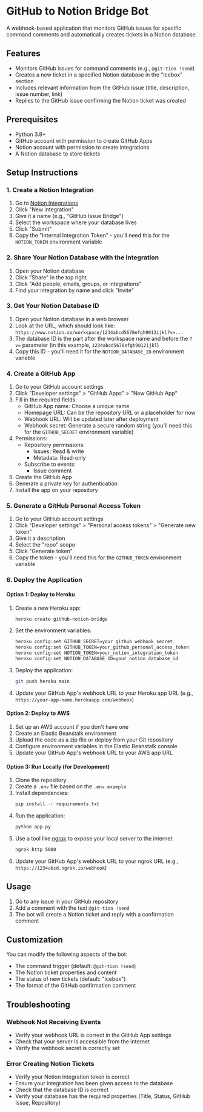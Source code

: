 # GitHub to Notion Bridge Bot

A webhook-based application that monitors GitHub issues for specific command comments and automatically creates tickets in a Notion database.

## Features

- Monitors GitHub issues for command comments (e.g., `@git-tion !send`)
- Creates a new ticket in a specified Notion database in the "Icebox" section
- Includes relevant information from the GitHub issue (title, description, issue number, link)
- Replies to the GitHub issue confirming the Notion ticket was created

## Prerequisites

- Python 3.8+
- GitHub account with permission to create GitHub Apps
- Notion account with permission to create integrations
- A Notion database to store tickets

## Setup Instructions

### 1. Create a Notion Integration

1. Go to [Notion Integrations](https://www.notion.so/my-integrations)
2. Click "New integration"
3. Give it a name (e.g., "GitHub Issue Bridge")
4. Select the workspace where your database lives
5. Click "Submit"
6. Copy the "Internal Integration Token" - you'll need this for the `NOTION_TOKEN` environment variable

### 2. Share Your Notion Database with the Integration

1. Open your Notion database
2. Click "Share" in the top right
3. Click "Add people, emails, groups, or integrations"
4. Find your integration by name and click "Invite"

### 3. Get Your Notion Database ID

1. Open your Notion database in a web browser
2. Look at the URL, which should look like: `https://www.notion.so/workspace/1234abcd5678efgh9012ijkl?v=...`
3. The database ID is the part after the workspace name and before the `?v=` parameter (in this example, `1234abcd5678efgh9012ijkl`)
4. Copy this ID - you'll need it for the `NOTION_DATABASE_ID` environment variable

### 4. Create a GitHub App

1. Go to your GitHub account settings
2. Click "Developer settings" > "GitHub Apps" > "New GitHub App"
3. Fill in the required fields:
   - GitHub App name: Choose a unique name
   - Homepage URL: Can be the repository URL or a placeholder for now
   - Webhook URL: Will be updated later after deployment
   - Webhook secret: Generate a secure random string (you'll need this for the `GITHUB_SECRET` environment variable)
4. Permissions:
   - Repository permissions:
     - Issues: Read & write
     - Metadata: Read-only
   - Subscribe to events:
     - Issue comment
5. Create the GitHub App
6. Generate a private key for authentication
7. Install the app on your repository

### 5. Generate a GitHub Personal Access Token

1. Go to your GitHub account settings
2. Click "Developer settings" > "Personal access tokens" > "Generate new token"
3. Give it a description
4. Select the "repo" scope
5. Click "Generate token"
6. Copy the token - you'll need this for the `GITHUB_TOKEN` environment variable

### 6. Deploy the Application

#### Option 1: Deploy to Heroku

1. Create a new Heroku app:

   ```bash
   heroku create github-notion-bridge
   ```

2. Set the environment variables:

   ```bash
   heroku config:set GITHUB_SECRET=your_github_webhook_secret
   heroku config:set GITHUB_TOKEN=your_github_personal_access_token
   heroku config:set NOTION_TOKEN=your_notion_integration_token
   heroku config:set NOTION_DATABASE_ID=your_notion_database_id
   ```

3. Deploy the application:

   ```bash
   git push heroku main
   ```

4. Update your GitHub App's webhook URL to your Heroku app URL (e.g., `https://your-app-name.herokuapp.com/webhook`)

#### Option 2: Deploy to AWS

1. Set up an AWS account if you don't have one
2. Create an Elastic Beanstalk environment
3. Upload the code as a zip file or deploy from your Git repository
4. Configure environment variables in the Elastic Beanstalk console
5. Update your GitHub App's webhook URL to your AWS app URL

#### Option 3: Run Locally (for Development)

1. Clone the repository
2. Create a `.env` file based on the `.env.example`
3. Install dependencies:
   ```bash
   pip install -r requirements.txt
   ```
4. Run the application:
   ```bash
   python app.py
   ```
5. Use a tool like [ngrok](https://ngrok.com/) to expose your local server to the internet:
   ```bash
   ngrok http 5000
   ```
6. Update your GitHub App's webhook URL to your ngrok URL (e.g., `https://1234abcd.ngrok.io/webhook`)

## Usage

1. Go to any issue in your GitHub repository
2. Add a comment with the text `@git-tion !send`
3. The bot will create a Notion ticket and reply with a confirmation comment

## Customization

You can modify the following aspects of the bot:

- The command trigger (default: `@git-tion !send`)
- The Notion ticket properties and content
- The status of new tickets (default: "Icebox")
- The format of the GitHub confirmation comment

## Troubleshooting

### Webhook Not Receiving Events

- Verify your webhook URL is correct in the GitHub App settings
- Check that your server is accessible from the internet
- Verify the webhook secret is correctly set

### Error Creating Notion Tickets

- Verify your Notion integration token is correct
- Ensure your integration has been given access to the database
- Check that the database ID is correct
- Verify your database has the required properties (Title, Status, GitHub Issue, Repository)
